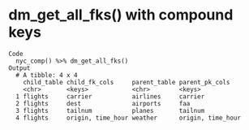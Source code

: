 # dm_get_all_fks() with compound keys

    Code
      nyc_comp() %>% dm_get_all_fks()
    Output
      # A tibble: 4 x 4
        child_table child_fk_cols     parent_table parent_pk_cols   
        <chr>       <keys>            <chr>        <keys>           
      1 flights     carrier           airlines     carrier          
      2 flights     dest              airports     faa              
      3 flights     tailnum           planes       tailnum          
      4 flights     origin, time_hour weather      origin, time_hour

